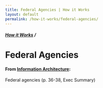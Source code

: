 ```yaml
---
title: Federal Agencies | How it Works
layout: default
permalink: /how-it-works/federal-agencies/
---
```


<div class="container-outer container-padded">

  <h5><a href="{{site.baseurl}}{{site.permalink}}">How it Works</a> /</h5>
  <h1>Federal Agencies</h1>

  <h4>From <a href="https://github.com/18F/doi-extractives-data/wiki/Information-Architecture">Information Architecture</a>:</h4>

  <p>Federal agencies (p. 36-38, Exec Summary)</p>

</div>
